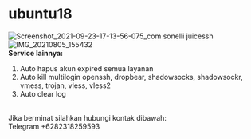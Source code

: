 # ubuntu18
![Screenshot_2021-09-23-17-13-56-075_com sonelli juicessh](https://user-images.githubusercontent.com/56117745/134492799-60afc77c-db8b-43a0-b72f-cd900fa9ed9a.jpg)
<br>
![IMG_20210805_155432](https://user-images.githubusercontent.com/56117745/128322639-9ecac94a-0e44-4059-80d8-b5b73ec99d38.jpg)
<br>
**Service lainnya:**
1. Auto hapus akun expired semua layanan
2. Auto kill multilogin openssh, dropbear, shadowsocks, shadowsockr, vmess, trojan, vless, vless2
3. Auto clear log
<br>
Jika berminat silahkan hubungi kontak dibawah:
<br>
Telegram +6282318259593
